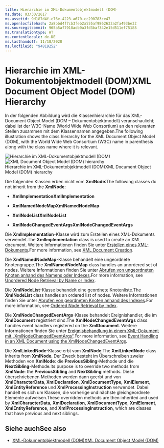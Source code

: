 ```yaml
---
title: Hierarchie im XML-Dokumentobjektmodell (DOM)
ms.date: 03/30/2017
ms.assetid: 9d187d4f-c76e-4223-a670-cc290783ce47
ms.openlocfilehash: 2a8bbd4f7cb3feb2a555af9862632a2fa493be32
ms.sourcegitcommit: 965a5af7918acb0a3fd3baf342e15d511ef75188
ms.translationtype: HT
ms.contentlocale: de-DE
ms.lasthandoff: 11/18/2020
ms.locfileid: "94819252"
---
```

# <a name="xml-document-object-model-dom-hierarchy"></a><span data-ttu-id="fe9db-102">Hierarchie im XML-Dokumentobjektmodell (DOM)</span><span class="sxs-lookup"><span data-stu-id="fe9db-102">XML Document Object Model (DOM) Hierarchy</span></span>
<span data-ttu-id="fe9db-103">In der folgenden Abbildung wird die Klassenhierarchie für das XML-Document Object Model (DOM – Dokumentobjektmodell) veranschaulicht; dabei ist der W3C-Name (World Wide Web Consortium) an den relevanten Stellen zusammen mit dem Klassennamen angegeben.</span><span class="sxs-lookup"><span data-stu-id="fe9db-103">The following illustration shows the class hierarchy for the XML Document Object Model (DOM), with the World Wide Web Consortium (W3C) name in parenthesis along with the class name where it is relevant.</span></span>  
  
 <span data-ttu-id="fe9db-104">![Hierarchie im XML-Dokumentobjektmodell &#40;DOM&#41;](media/dom-class-hierarchy.gif "Dom_class_hierarchy")</span><span class="sxs-lookup"><span data-stu-id="fe9db-104">![XML Document Object Model &#40;DOM&#41; hierarchy](media/dom-class-hierarchy.gif "Dom_class_hierarchy")</span></span>  
<span data-ttu-id="fe9db-105">Hierarchie im XML-Dokumentobjektmodell (DOM)</span><span class="sxs-lookup"><span data-stu-id="fe9db-105">XML Document Object Model (DOM) hierarchy</span></span>  
  
 <span data-ttu-id="fe9db-106">Die folgenden Klassen erben nicht vom **XmlNode**:</span><span class="sxs-lookup"><span data-stu-id="fe9db-106">The following classes do not inherit from the **XmlNode**:</span></span>  
  
- <span data-ttu-id="fe9db-107">**XmlImplementation**</span><span class="sxs-lookup"><span data-stu-id="fe9db-107">**XmlImplementation**</span></span>  
  
- <span data-ttu-id="fe9db-108">**XmlNamedNodeMap**</span><span class="sxs-lookup"><span data-stu-id="fe9db-108">**XmlNamedNodeMap**</span></span>  
  
- <span data-ttu-id="fe9db-109">**XmlNodeList**</span><span class="sxs-lookup"><span data-stu-id="fe9db-109">**XmlNodeList**</span></span>  
  
- <span data-ttu-id="fe9db-110">**XmlNodeChangedEventArgs**</span><span class="sxs-lookup"><span data-stu-id="fe9db-110">**XmlNodeChangedEventArgs**</span></span>  
  
 <span data-ttu-id="fe9db-111">Die **XmlImplementation**-Klasse wird zum Erstellen eines XML-Dokuments verwendet.</span><span class="sxs-lookup"><span data-stu-id="fe9db-111">The **XmlImplementation** class is used to create an XML document.</span></span> <span data-ttu-id="fe9db-112">Weitere Informationen finden Sie unter [Erstellen eines XML-Dokuments](xml-document-creation.md).</span><span class="sxs-lookup"><span data-stu-id="fe9db-112">For more information, see [XML Document Creation](xml-document-creation.md).</span></span>  
  
 <span data-ttu-id="fe9db-113">Die **XmlNamedNodeMap**-Klasse behandelt eine ungeordnete Knotengruppe.</span><span class="sxs-lookup"><span data-stu-id="fe9db-113">The **XmlNamedNodeMap** class handles an unordered set of nodes.</span></span> <span data-ttu-id="fe9db-114">Weitere Informationen finden Sie unter [Abrufen von ungeordneten Knoten anhand des Namens oder Indexes](unordered-node-retrieval-by-name-or-index.md).</span><span class="sxs-lookup"><span data-stu-id="fe9db-114">For more information, see [Unordered Node Retrieval by Name or Index](unordered-node-retrieval-by-name-or-index.md).</span></span>  
  
 <span data-ttu-id="fe9db-115">Die **XmlNodeList**-Klasse behandelt eine geordnete Knotenliste.</span><span class="sxs-lookup"><span data-stu-id="fe9db-115">The **XmlNodeList** class handles an ordered list of nodes.</span></span> <span data-ttu-id="fe9db-116">Weitere Informationen finden Sie unter [Abrufen von geordneten Knoten anhand des Indexes](ordered-node-retrieval-by-index.md).</span><span class="sxs-lookup"><span data-stu-id="fe9db-116">For more information, see [Ordered Node Retrieval by Index](ordered-node-retrieval-by-index.md).</span></span>  
  
 <span data-ttu-id="fe9db-117">Die **XmlNodeChangedEventArgs**-Klasse behandelt Ereignishandler, die im **XmlDocument** registriert sind.</span><span class="sxs-lookup"><span data-stu-id="fe9db-117">The **XmlNodeChangedEventArgs** class handles event handlers registered on the **XmlDocument**.</span></span> <span data-ttu-id="fe9db-118">Weitere Informationen finden Sie unter [Ereignisbehandlung in einem XML-Dokument mit „XmlNodeChangedEventArgs“](event-handling-in-an-xml-document-using-the-xmlnodechangedeventargs.md).</span><span class="sxs-lookup"><span data-stu-id="fe9db-118">For more information, see [Event Handling in an XML Document using the XmlNodeChangedEventArgs](event-handling-in-an-xml-document-using-the-xmlnodechangedeventargs.md).</span></span>  
  
 <span data-ttu-id="fe9db-119">Die **XmlLinkedNode**-Klasse erbt vom **XmlNode**.</span><span class="sxs-lookup"><span data-stu-id="fe9db-119">The **XmlLinkedNode** class inherits from **XmlNode**.</span></span> <span data-ttu-id="fe9db-120">Der Zweck besteht im Überschreiben zweier Methoden von **XmlNode**: die **PreviousSibling**-Methode und die **NextSibling**-Methode.</span><span class="sxs-lookup"><span data-stu-id="fe9db-120">Its purpose is to override two methods from **XmlNode**: the **PreviousSibling** and **NextSibling** methods.</span></span> <span data-ttu-id="fe9db-121">Diese überschriebenen Methoden werden dann geerbt und von **XmlCharacterData**, **XmlDeclaration**, **XmlDocumentType**, **XmlElement**, **XmlEntityReference** und **XmlProcessingInstruction** verwendet. Dabei handelt es sich um Klassen, die vorherige und nächste gleichgeordnete Elemente aufweisen.</span><span class="sxs-lookup"><span data-stu-id="fe9db-121">These overridden methods are then inherited and used by **XmlCharacterData**, **XmlDeclaration**, **XmlDocumentType**, **XmlElement**, **XmlEntityReference**, and **XmlProcessingInstruction**, which are classes that have previous and next siblings.</span></span>  
  
## <a name="see-also"></a><span data-ttu-id="fe9db-122">Siehe auch</span><span class="sxs-lookup"><span data-stu-id="fe9db-122">See also</span></span>

- [<span data-ttu-id="fe9db-123">XML-Dokumentobjektmodell (DOM)</span><span class="sxs-lookup"><span data-stu-id="fe9db-123">XML Document Object Model (DOM)</span></span>](xml-document-object-model-dom.md)
